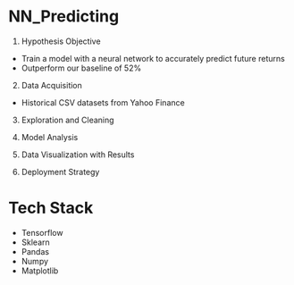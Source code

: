 # NN_Predicting

1. Hypothesis Objective
- Train a model with a neural network to accurately predict future returns 
- Outperform our baseline of 52%

2. Data Acquisition
- Historical CSV datasets from Yahoo Finance

3. Exploration and Cleaning

4. Model Analysis

5. Data Visualization with Results

6. Deployment Strategy

# Tech Stack
- Tensorflow
- Sklearn
- Pandas
- Numpy
- Matplotlib
